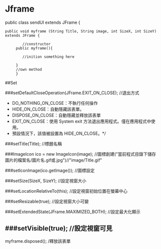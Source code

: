 # Jframe
  
  public class sendUI extends JFrame {
  
  
  ```
  public void myframe (String Title, String image, int SizeX, int SizeY) extends JFrame {
  
          //constructor
       public myframe(){
          
          //inition something here
       
       }
       //own method
       }
```
 
##Set
 
###setDefaultCloseOperation(JFrame.EXIT_ON_CLOSE); //退出方式
  
  + DO_NOTHING_ON_CLOSE：不執行任何操作
  + HIDE_ON_CLOSE：自動隱藏該表單。
  + DISPOSE_ON_CLOSE：自動隱藏並釋放該表單
  + EXIT_ON_CLOSE：使用 System exit 方法退出應用程式。僅在應用程式中使用。
  + 預設情況下，該值被設置為 HIDE_ON_CLOSE。*/
        
        
        
###setTitle(Title); //標題名稱
        
###ImageIcon ico = new ImageIcon(image); //圖標創建("當前程式目錄下儲存圖片的檔案名/圖片名.gif或.jpg")//"image/Title.gif"
        
###setIconImage(ico.getImage()); //圖標設定
        
###setSize(SizeX, SizeY); //設定視窗大小
        
###setLocationRelativeTo(this); //設定視窗初始位置在螢幕中心
        
###setResizable(true); //設定視窗大小可變
        
###setExtendedState(JFrame.MAXIMIZED_BOTH); //設定最大化顯示
        
###setVisible(true); //設定視窗可見
-------------------
myframe.disposed(); /釋放該表單
